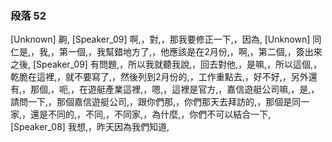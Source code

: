 ### 段落 52

[Unknown] 齁,
[Speaker_09] 啊,，對,，那我要修正一下,，因為,
[Unknown] 同仁是,，我,，第一個,，我幫錯地方了,，他應該是在2月份,，啊,，第二個,，簽出來之後,
[Speaker_09] 有問題,，所以我就聽我說,，回去對他,，是嘛,，所以這個,，乾脆在這裡,，就不要寫了,，然後列到2月份的,，工作重點去,，好不好,，另外還有,，那個,，呃,，在遊艇產業這裡,，嗯,，這裡是官方,，嘉信遊艇公司嘛,，是,，請問一下,，那個嘉信遊艇公司,，跟你們那,，你們那天去拜訪的,，那個是同一家,，還是不同的,，不同,，不同家,，為什麼,，你們不可以結合一下,
[Speaker_08] 我想,，昨天因為我們知道,
